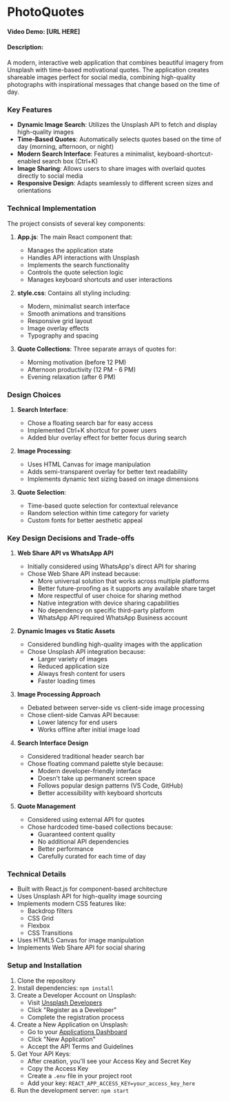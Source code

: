 # PhotoQuotes
#### Video Demo: [URL HERE]
#### Description:

A modern, interactive web application that combines beautiful imagery from Unsplash with time-based motivational quotes. The application creates shareable images perfect for social media, combining high-quality photographs with inspirational messages that change based on the time of day.

### Key Features

- **Dynamic Image Search**: Utilizes the Unsplash API to fetch and display high-quality images
- **Time-Based Quotes**: Automatically selects quotes based on the time of day (morning, afternoon, or night)
- **Modern Search Interface**: Features a minimalist, keyboard-shortcut-enabled search box (Ctrl+K)
- **Image Sharing**: Allows users to share images with overlaid quotes directly to social media
- **Responsive Design**: Adapts seamlessly to different screen sizes and orientations

### Technical Implementation

The project consists of several key components:

1. **App.js**: The main React component that:
   - Manages the application state
   - Handles API interactions with Unsplash
   - Implements the search functionality
   - Controls the quote selection logic
   - Manages keyboard shortcuts and user interactions

2. **style.css**: Contains all styling including:
   - Modern, minimalist search interface
   - Smooth animations and transitions
   - Responsive grid layout
   - Image overlay effects
   - Typography and spacing

3. **Quote Collections**: Three separate arrays of quotes for:
   - Morning motivation (before 12 PM)
   - Afternoon productivity (12 PM - 6 PM)
   - Evening relaxation (after 6 PM)

### Design Choices

1. **Search Interface**:
   - Chose a floating search bar for easy access
   - Implemented Ctrl+K shortcut for power users
   - Added blur overlay effect for better focus during search

2. **Image Processing**:
   - Uses HTML Canvas for image manipulation
   - Adds semi-transparent overlay for better text readability
   - Implements dynamic text sizing based on image dimensions

3. **Quote Selection**:
   - Time-based quote selection for contextual relevance
   - Random selection within time category for variety
   - Custom fonts for better aesthetic appeal

### Key Design Decisions and Trade-offs

1. **Web Share API vs WhatsApp API**
   - Initially considered using WhatsApp's direct API for sharing
   - Chose Web Share API instead because:
     - More universal solution that works across multiple platforms
     - Better future-proofing as it supports any available share target
     - More respectful of user choice for sharing method
     - Native integration with device sharing capabilities
     - No dependency on specific third-party platform
     - WhatsApp API required WhatsApp Business account

2. **Dynamic Images vs Static Assets**
   - Considered bundling high-quality images with the application
   - Chose Unsplash API integration because:
     - Larger variety of images
     - Reduced application size
     - Always fresh content for users
     - Faster loading times

3. **Image Processing Approach**
   - Debated between server-side vs client-side image processing
   - Chose client-side Canvas API because:
     - Lower latency for end users
     - Works offline after initial image load

4. **Search Interface Design**
   - Considered traditional header search bar
   - Chose floating command palette style because:
     - Modern developer-friendly interface
     - Doesn't take up permanent screen space
     - Follows popular design patterns (VS Code, GitHub)
     - Better accessibility with keyboard shortcuts

5. **Quote Management**
   - Considered using external API for quotes
   - Chose hardcoded time-based collections because:
     - Guaranteed content quality
     - No additional API dependencies
     - Better performance
     - Carefully curated for each time of day

### Technical Details

- Built with React.js for component-based architecture
- Uses Unsplash API for high-quality image sourcing
- Implements modern CSS features like:
  - Backdrop filters
  - CSS Grid
  - Flexbox
  - CSS Transitions
- Uses HTML5 Canvas for image manipulation
- Implements Web Share API for social sharing

### Setup and Installation

1. Clone the repository
2. Install dependencies: `npm install`
3. Create a Developer Account on Unsplash:
   - Visit [Unsplash Developers](https://unsplash.com/developers)
   - Click "Register as a Developer"
   - Complete the registration process
4. Create a New Application on Unsplash:
   - Go to your [Applications Dashboard](https://unsplash.com/oauth/applications)
   - Click "New Application"
   - Accept the API Terms and Guidelines
5. Get Your API Keys:
   - After creation, you'll see your Access Key and Secret Key
   - Copy the Access Key
   - Create a `.env` file in your project root
   - Add your key: `REACT_APP_ACCESS_KEY=your_access_key_here`
6. Run the development server: `npm start`
